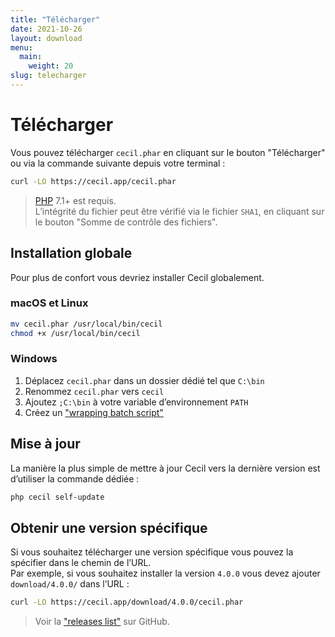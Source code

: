 ```yaml
---
title: "Télécharger"
date: 2021-10-26
layout: download
menu:
  main:
    weight: 20
slug: telecharger
---
```


# Télécharger

Vous pouvez télécharger `cecil.phar` en cliquant sur le bouton "Télécharger" ou via la commande suivante depuis votre terminal :

```bash
curl -LO https://cecil.app/cecil.phar
```

> [PHP](https://www.php.net/manual/fr/install.php) 7.1+ est requis.  
> L’intégrité du fichier peut être vérifié via le fichier `SHA1`, en cliquant sur le bouton "Somme de contrôle des fichiers".

## Installation globale

Pour plus de confort vous devriez installer Cecil globalement.

### macOS et Linux

```bash
mv cecil.phar /usr/local/bin/cecil
chmod +x /usr/local/bin/cecil
```

### Windows

1. Déplacez `cecil.phar` dans un dossier dédié tel que `C:\bin`
2. Renommez `cecil.phar` vers `cecil`
3. Ajoutez `;C:\bin` à votre variable d’environnement `PATH`
4. Créez un ["wrapping batch script"](https://raw.githubusercontent.com/Cecilapp/Cecil/master/bin/cecil.bat)

## Mise à jour

La manière la plus simple de mettre à jour Cecil vers la dernière version est d’utiliser la commande dédiée :

```bash
php cecil self-update
```

## Obtenir une version spécifique

Si vous souhaitez télécharger une version spécifique vous pouvez la spécifier dans le chemin de l’URL.  
Par exemple, si vous souhaitez installer la version `4.0.0` vous devez ajouter `download/4.0.0/` dans l’URL :

```bash
curl -LO https://cecil.app/download/4.0.0/cecil.phar
```

> Voir la ["releases list"](https://github.com/Cecilapp/Cecil/releases) sur GitHub.

